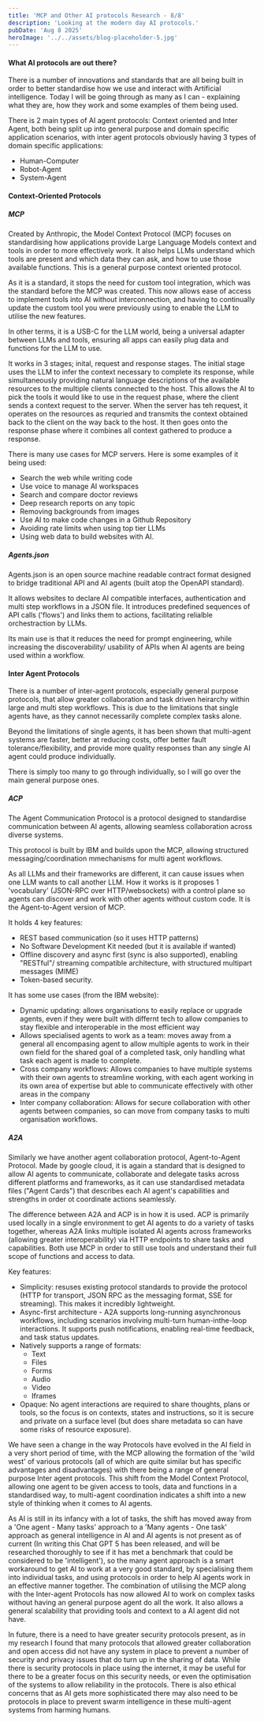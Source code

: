 ```yaml
---
title: 'MCP and Other AI protocols Research - 8/8'
description: 'Looking at the modern day AI protocols.'
pubDate: 'Aug 8 2025'
heroImage: '../../assets/blog-placeholder-5.jpg'
---
```


#### What AI protocols are out there?

There is a number of innovations and standards that are all being built in order to better standardise how we use and interact with Artificial intelligence. Today I will be going through as many as I can - explaining what they are, how they work and some examples of them being used.

There is 2 main types of AI agent protocols: Context oriented and Inter Agent, both being split up into general purpose and domain specific application scenarios, with inter agent protocols obviously having 3 types of domain specific applications:
- Human-Computer
- Robot-Agent
- System-Agent

#### Context-Oriented Protocols

##### MCP

Created by Anthropic, the Model Context Protocol (MCP) focuses on standardising how applications provide Large Language Models context and tools in order to more effectively work. It also helps LLMs understand which tools are present and which data they can ask, and how to use those available functions. This is a general purpose context oriented protocol.

As it is a standard, it stops the need for custom tool integration, which was the standard before the MCP was created. This now allows ease of access to implement tools into AI without interconnection, and having to continually update the custom tool you were previously using to enable the LLM to utilise the new features.

In other terms, it is a USB-C for the LLM world, being a universal adapter between LLMs and tools, ensuring all apps can easily plug data and functions for the LLM to use.

It works in 3 stages; inital, request and response stages. The initial stage uses the LLM to infer the context necessary to complete its response, while simultaneously providing natural language descriptions of the available resources to the multiple clients connected to the host. This allows the AI to pick the tools it would like to use in the request phase, where the client sends a context request to the server. When the server has teh request, it operates on the resources as requried and transmits the context obtained back to the client on the way back to the host. It then goes onto the response phase where it combines all context gathered to produce a response.

There is many use cases for MCP servers. Here is some examples of it being used:
- Search the web while writing code
- Use voice to manage AI workspaces
- Search and compare doctor reviews
- Deep research reports on any topic
- Removing backgrounds from images
- Use AI to make code changes in a Github Repository
- Avoiding rate limits when using top tier LLMs
- Using web data to build websites with AI.

##### Agents.json

Agents.json is an open source machine readable contract format designed to bridge traditional API and AI agents (built atop the OpenAPI standard).

It allows websites to declare AI compatible interfaces, authentication and multi step workflows in a JSON file. It introduces predefined sequences of API calls ('flows') and links them to actions, facilitating relialble orchestraction by LLMs. 

Its main use is that it reduces the need for prompt engineering, while increasing the discoverability/ usability of APIs when AI agents are being used within a workflow.

#### Inter Agent Protocols

There is a number of inter-agent protocols, especially general purpose protocols, that allow greater collaboration and task driven heirarchy within large and multi step workflows. This is due to the limitations that single agents have, as they cannot necessarily complete complex tasks alone.

Beyond the limitations of single agents, it has been shown that multi-agent systems are faster, better at reducing costs, offer better fault tolerance/flexibility, and provide more quality responses than any single AI agent could produce individually.

There is simply too many to go through individually, so I will go over the main general purpose ones. 

##### ACP

The Agent Communication Protocol is a protocol designed to standardise communication between AI agents, allowing seamless collaboration across diverse systems. 

This protocol is built by IBM and builds upon the MCP, allowing structured messaging/coordination mmechanisms for multi agent workflows. 

As all LLMs and their frameworks are different, it can cause issues when one LLM wants to call another LLM. How it works is it proposes 1 'vocabulary' (JSON-RPC over HTTP/websockets) with a control plane so agents can discover and work with other agents without custom code. It is the Agent-to-Agent version of MCP.

It holds 4 key features:
- REST based communication (so it uses HTTP patterns)
- No Software Development Kit needed (but it is available if wanted)
- Offline discovery and async first (sync is also supported), enabling "RESTful"/ streaming compatible architecture, with structured multipart messages (MIME)
- Token-based security.

It has some use cases (from the IBM website):
- Dynamic updating: allows organisations to easily replace or upgrade agents, even if they were built with differnt tech to allow companies to stay flexible and interoperable in the most efficient way
- Allows specialised agents to work as a team: moves away from a general all encompasing agent to allow multiple agents to work in their own field for the shared goal of a completed task, only handling what task each agent is made to complete.
- Cross company workflows: Allows companies to have multiple systems with their own agents to streamline working, with each agent working in its own area of expertise but able to communicate effectively with other areas in the company
- Inter company collaboration: Allows for secure collaboration with other agents between companies, so can move from company tasks to multi organisation workflows.

##### A2A

Similarly we have another agent collaboration protocol, Agent-to-Agent Protocol. Made by google cloud, it is again a standard that is designed to allow AI agents to communicate, collaborate and delegate tasks across different platforms and frameworks, as it can use standardised metadata files ("Agent Cards") that describes each AI agent's capabilities and strengths in order ot coordinate actions seamlessly.

The difference between A2A and ACP is in how it is used. ACP is primarily used locally in a single environment to get AI agents to do a variety of tasks together, whereas A2A links multiple isolated AI agents across frameworks (allowing greater interoperability) via HTTP endpoints to share tasks and capabilities. Both use MCP in order to still use tools and understand their full scope of functions and access to data.

Key features:

- Simplicity: resuses existing protocol standards to provide the protocol (HTTP for transport, JSON RPC as the messaging format, SSE for streaming). This makes it incredibly lightweight.
- Async-first architecture - A2A supports long-running asynchronous workflows, including scenarios involving multi-turn human-inthe-loop interactions. It supports push notifications, enabling real-time feedback, and task status updates.
- Natively supports a range of formats:
    - Text
    - Files
    - Forms
    - Audio
    - Video
    - Iframes
- Opaque: No agent interactions are required to share thoughts, plans or tools, so the focus is on contexts, states and instructions, so it is secure and private on a surface level (but does share metadata so can have some risks of resource exposure).

We have seen a change in the way Protocols have evolved in the AI field in a very short period of time, with the MCP allowing the formation of the 'wild west' of various protocols (all of which are quite similar but has specific advantages and disadvantages) with there being a range of general purpose Inter agent protocols. This shift from the Model Context Protocol, allowing one agent to be given access to tools, data and functions in a standardised way, to multi-agent coordination indicates a shift into a new style of thinking when it comes to AI agents. 

As AI is still in its infancy with a lot of tasks, the shift has moved away from a 'One agent - Many tasks' approach to a 'Many agents - One task' approach as general intelligence in AI and AI agents is not present as of current (In writing this Chat GPT 5 has been released, and will be researched thoroughly to see if it has met a benchmark that could be considered to be 'intelligent'), so the many agent approach is a smart workaround to get AI to work at a very good standard, by specialising them into individual tasks, and using protocols in order to help AI agents work in an effective manner together. The combination of utilising the MCP along with the Inter-agent Protocols has now allowed AI to work on complex tasks without having an general purpose agent do all the work. It also allows a general scalability that providing tools and context to a AI agent did not have.

In future, there is a need to have greater security protocols present, as in my research I found that many protocols that allowed greater collaboration and open access did not have any system in place to prevent a number of security and privacy issues that do turn up in the sharing of data. While there is security protocols in place using the internet, it may be useful for there to be a greater focus on this security needs, or even the optimisation of the systems to allow reliability in the protocols. There is also ethical concerns that as AI gets more sophisticated there may also need to be protocols in place to prevent swarm intelligence in these multi-agent systems from harming humans.